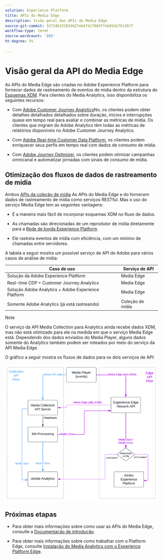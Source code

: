 ```yaml
---
solution: Experience Platform
title: APIs do Media Edge
description: Visão geral das APIs do Media Edge
source-git-commit: 3272db15283d427eb4741708dffeb8141f61d5ff
workflow-type: tm+mt
source-wordcount: '393'
ht-degree: 5%

---
```



# Visão geral da API do Media Edge

As APIs do Media Edge são criadas no Adobe Experience Platform para fornecer dados de rastreamento de eventos de mídia dentro da estrutura do [Esquemas XDM](https://experienceleague.adobe.com/docs/experience-platform/xdm/home.html?lang=en#:~:text=Experience%20Data%20Model%20(XDM)%2C,the%20power%20of%20digital%20experiences). Para clientes do Media Analytics, isso disponibiliza os seguintes recursos:

* Com [Adobe Customer Journey Analytics](https://experienceleague.adobe.com/docs/analytics-platform/using/cja-overview/cja-overview.html?lang=pt-BR)No, os clientes podem obter detalhes detalhados detalhados sobre duração, inícios e interrupções quase em tempo real para avaliar e combinar as métricas de mídia. Os clientes que migram do Adobe Analytics têm todas as métricas de relatórios disponíveis no Adobe Customer Journey Analytics.

* Com [Adobe Real-time Customer Data Platform](https://experienceleague.adobe.com/docs/experience-platform/rtcdp/overview.html?lang=pt-BR), os clientes podem enriquecer seus perfis em tempo real com dados de consumo de mídia.

* Com [Adobe Journey Optimizer](https://experienceleague.adobe.com/docs/journey-optimizer/using/get-started/get-started.html?lang=en), os clientes podem otimizar campanhas omnicanal e automatizar jornadas com sinais de consumo de mídia.


## Otimização dos fluxos de dados de rastreamento de mídia

Ambos [APIs da coleção de mídia](https://experienceleague.adobe.com/docs/media-analytics/using/implementation/streaming-media-apis/mc-api-overview.html?lang=en&amp;media-tracking-data-flows) As APIs do Media Edge e do fornecem dados de rastreamento de mídia como serviços RESTful. Mas o uso do serviço Media Edge tem as seguintes vantagens:

* É a maneira mais fácil de incorporar esquemas XDM no fluxo de dados.

* As chamadas são direcionadas de um reprodutor de mídia diretamente para a [Rede de borda Experience Platform](https://experienceleague.adobe.com/docs/experience-platform/edge-network-server-api/overview.html?lang=en).

* Ele rastreia eventos de mídia com eficiência, com um mínimo de chamadas entre servidores.

A tabela a seguir mostra um possível serviço de API de Adobe para vários casos de análise de mídia:

| Caso de uso | Serviço de API |
| -------- | ----------- |
| Solução da Adobe Experience Platform | Media Edge |
| Real-time CDP + Customer Journey Analytics | Media Edge |
| Solução Adobe Analytics + Adobe Experience Platform | Media Edge |
| Somente Adobe Analytics (já está rastreando) | Coleção de mídia |

>[!NOTE]
>
> O serviço da API Media Collection para Analytics ainda recebe dados XDM, mas não está otimizado para ele na medida em que o serviço Media Edge está. Dependendo dos dados enviados do Media Player, alguns dados somente do Analytics também podem ser roteados por meio do serviço da API Media Edge.

O gráfico a seguir mostra os fluxos de dados para os dois serviços de API:

![Fluxos de dados do Media Analytics](../assets/edge-api-dataflow.png)

## Próximas etapas

* Para obter mais informações sobre como usar as APIs do Media Edge, consulte a [Documentação de introdução](getting-started.md).

* Para obter mais informações sobre como trabalhar com o Platform Edge, consulte [Instalação do Media Analytics com o Experience Platform Edge](https://experienceleague.adobe.com/docs/media-analytics/using/implementation/implementation-edge.html?lang=en).




